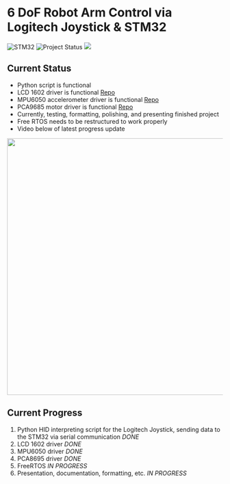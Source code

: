 # 6 DoF Robot Arm Control via Logitech Joystick & STM32 
![STM32](https://img.shields.io/badge/Microcontroller-STM32-white)
![Project Status](https://img.shields.io/badge/Project-In%20Progress-yellow)
![](https://geps.dev/progress/90)

## Current Status
* Python script is functional
* LCD 1602 driver is functional [Repo](https://github.com/simarubhi/LCD1602_Driver_STM32)
* MPU6050 accelerometer driver is functional [Repo](https://github.com/simarubhi/MPU6050_Driver_STM32)
* PCA9685 motor driver is functional [Repo](https://github.com/simarubhi/PCA9685_Driver_STM32)
* Currently, testing, formatting, polishing, and presenting finished project
* Free RTOS needs to be restructured to work properly
* Video below of latest progress update

<div align="center">
      <a href="https://www.youtube.com/watch?v=ikd64a26juY">
         <img src="https://img.youtube.com/vi/ikd64a26juY/0.jpg" style="width: 600px;">
      </a>
</div>


## Current Progress
1. Python HID interpreting script for the Logitech Joystick, sending data to the STM32 via serial communication _DONE_
2. LCD 1602 driver _DONE_
3. MPU6050 driver _DONE_
4. PCA8695 driver _DONE_
5. FreeRTOS _IN PROGRESS_
6. Presentation, documentation, formatting, etc. _IN PROGRESS_
